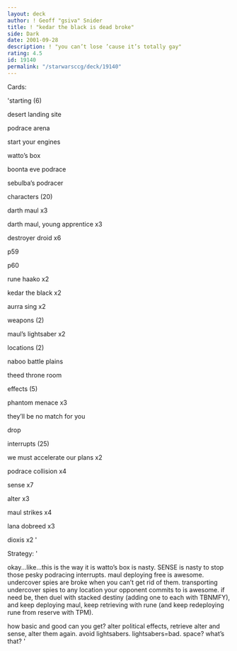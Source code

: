 ```yaml
---
layout: deck
author: ! Geoff "gsiva" Snider
title: ! "kedar the black is dead broke"
side: Dark
date: 2001-09-28
description: ! "you can’t lose ’cause it’s totally gay"
rating: 4.5
id: 19140
permalink: "/starwarsccg/deck/19140"
---
```

Cards: 

'starting (6)

desert landing site

podrace arena

start your engines

watto’s box

boonta eve podrace

sebulba’s podracer


characters (20)

darth maul x3

darth maul, young apprentice x3

destroyer droid x6

p59

p60

rune haako x2

kedar the black x2

aurra sing x2


weapons (2)

maul’s lightsaber x2


locations (2)

naboo battle plains

theed throne room


effects (5)

phantom menace x3

they’ll be no match for you

drop 


interrupts (25)

we must accelerate our plans x2

podrace collision x4

sense x7

alter x3

maul strikes x4

lana dobreed x3

dioxis x2 '

Strategy: '

okay...like...this is the way it is  watto’s box is nasty.  SENSE is nasty to stop those pesky podracing interrupts.  maul deploying free is awesome.  undercover spies are broke when you can’t get rid of them.  transporting undercover spies to any location your opponent commits to is awesome.  if need be, then duel with stacked destiny (adding one to each with TBNMFY), and keep deploying maul, keep retrieving with rune (and keep redeploying rune from reserve with TPM).

how basic and good can you get?  alter political effects, retrieve alter and sense, alter them again.  avoid lightsabers.  lightsabers=bad.  space?  what’s that? '
